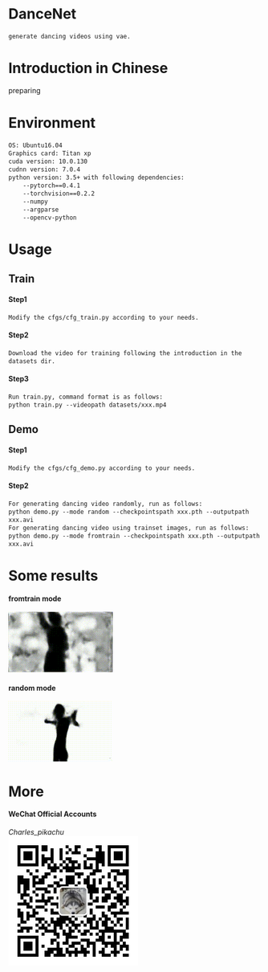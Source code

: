 # DanceNet
```
generate dancing videos using vae.
```

# Introduction in Chinese
preparing

# Environment
```
OS: Ubuntu16.04
Graphics card: Titan xp
cuda version: 10.0.130
cudnn version: 7.0.4
python version: 3.5+ with following dependencies:
	--pytorch==0.4.1
	--torchvision==0.2.2
	--numpy
	--argparse
	--opencv-python
```

# Usage
## Train
#### Step1
```
Modify the cfgs/cfg_train.py according to your needs.
```
#### Step2
```
Download the video for training following the introduction in the datasets dir.
```
#### Step3
```
Run train.py, command format is as follows:
python train.py --videopath datasets/xxx.mp4
```
## Demo
#### Step1
```
Modify the cfgs/cfg_demo.py according to your needs.
```
#### Step2
```
For generating dancing video randomly, run as follows:
python demo.py --mode random --checkpointspath xxx.pth --outputpath xxx.avi
For generating dancing video using trainset images, run as follows:
python demo.py --mode fromtrain --checkpointspath xxx.pth --outputpath xxx.avi
```

# Some results
#### fromtrain mode
![giphy](material/effects/demo_fromtrain.gif)
#### random mode
![giphy](material/effects/demo_random.gif)

# More
#### WeChat Official Accounts
*Charles_pikachu*  
![img](./material/pikachu.jpg)